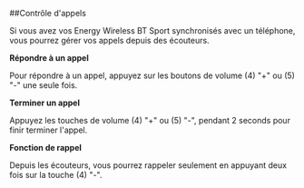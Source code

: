 ##Contrôle d'appels

Si vous avez vos Energy Wireless BT Sport synchronisés avec un téléphone, vous pourrez gérer vos appels depuis des écouteurs.

**Répondre à un appel**

Pour répondre à un appel, appuyez sur les boutons de volume (4) "+" ou (5) "-" une seule fois.

**Terminer un appel**

Appuyez les touches de volume (4) "+" ou (5) "-", pendant 2 seconds pour finir terminer l'appel.

**Fonction de rappel**

Depuis les écouteurs, vous pourrez rappeler seulement en appuyant deux fois sur la touche (4) "-". 
